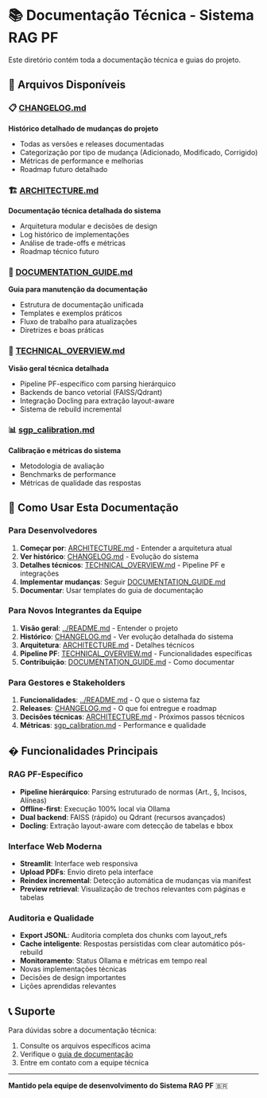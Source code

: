 # 📚 Documentação Técnica - Sistema RAG PF

Este diretório contém toda a documentação técnica e guias do projeto.

## 📁 Arquivos Disponíveis

### 📋 [CHANGELOG.md](./CHANGELOG.md)
**Histórico detalhado de mudanças do projeto**
- Todas as versões e releases documentadas
- Categorização por tipo de mudança (Adicionado, Modificado, Corrigido)
- Métricas de performance e melhorias
- Roadmap futuro detalhado

### 🏗️ [ARCHITECTURE.md](./ARCHITECTURE.md)
**Documentação técnica detalhada do sistema**
- Arquitetura modular e decisões de design
- Log histórico de implementações
- Análise de trade-offs e métricas
- Roadmap técnico futuro

### 📝 [DOCUMENTATION_GUIDE.md](./DOCUMENTATION_GUIDE.md)
**Guia para manutenção da documentação**
- Estrutura de documentação unificada
- Templates e exemplos práticos
- Fluxo de trabalho para atualizações
- Diretrizes e boas práticas

### 🔧 [TECHNICAL_OVERVIEW.md](./TECHNICAL_OVERVIEW.md)
**Visão geral técnica detalhada**
- Pipeline PF-específico com parsing hierárquico
- Backends de banco vetorial (FAISS/Qdrant)
- Integração Docling para extração layout-aware
- Sistema de rebuild incremental

### 📊 [sgp_calibration.md](./sgp_calibration.md)
**Calibração e métricas do sistema**
- Metodologia de avaliação
- Benchmarks de performance
- Métricas de qualidade das respostas

## 🎯 Como Usar Esta Documentação

### Para Desenvolvedores
1. **Começar por**: [ARCHITECTURE.md](./ARCHITECTURE.md) - Entender a arquitetura atual
2. **Ver histórico**: [CHANGELOG.md](./CHANGELOG.md) - Evolução do sistema
3. **Detalhes técnicos**: [TECHNICAL_OVERVIEW.md](./TECHNICAL_OVERVIEW.md) - Pipeline PF e integrações
4. **Implementar mudanças**: Seguir [DOCUMENTATION_GUIDE.md](./DOCUMENTATION_GUIDE.md)
5. **Documentar**: Usar templates do guia de documentação

### Para Novos Integrantes da Equipe
1. **Visão geral**: [../README.md](../README.md) - Entender o projeto
2. **Histórico**: [CHANGELOG.md](./CHANGELOG.md) - Ver evolução detalhada do sistema
3. **Arquitetura**: [ARCHITECTURE.md](./ARCHITECTURE.md) - Detalhes técnicos
4. **Pipeline PF**: [TECHNICAL_OVERVIEW.md](./TECHNICAL_OVERVIEW.md) - Funcionalidades específicas
5. **Contribuição**: [DOCUMENTATION_GUIDE.md](./DOCUMENTATION_GUIDE.md) - Como documentar

### Para Gestores e Stakeholders
1. **Funcionalidades**: [../README.md](../README.md) - O que o sistema faz
2. **Releases**: [CHANGELOG.md](./CHANGELOG.md) - O que foi entregue e roadmap
3. **Decisões técnicas**: [ARCHITECTURE.md](./ARCHITECTURE.md) - Próximos passos técnicos
4. **Métricas**: [sgp_calibration.md](./sgp_calibration.md) - Performance e qualidade

## � Funcionalidades Principais

### RAG PF-Específico
- **Pipeline hierárquico**: Parsing estruturado de normas (Art., §, Incisos, Alíneas)
- **Offline-first**: Execução 100% local via Ollama
- **Dual backend**: FAISS (rápido) ou Qdrant (recursos avançados)
- **Docling**: Extração layout-aware com detecção de tabelas e bbox

### Interface Web Moderna
- **Streamlit**: Interface web responsiva
- **Upload PDFs**: Envio direto pela interface
- **Reindex incremental**: Detecção automática de mudanças via manifest
- **Preview retrieval**: Visualização de trechos relevantes com páginas e tabelas

### Auditoria e Qualidade
- **Export JSONL**: Auditoria completa dos chunks com layout_refs
- **Cache inteligente**: Respostas persistidas com clear automático pós-rebuild
- **Monitoramento**: Status Ollama e métricas em tempo real
- Novas implementações técnicas
- Decisões de design importantes
- Lições aprendidas relevantes

## 📞 Suporte

Para dúvidas sobre a documentação técnica:
1. Consulte os arquivos específicos acima
2. Verifique o [guia de documentação](./DOCUMENTATION_GUIDE.md)
3. Entre em contato com a equipe técnica

---

**Mantido pela equipe de desenvolvimento do Sistema RAG PF** 🇧🇷
